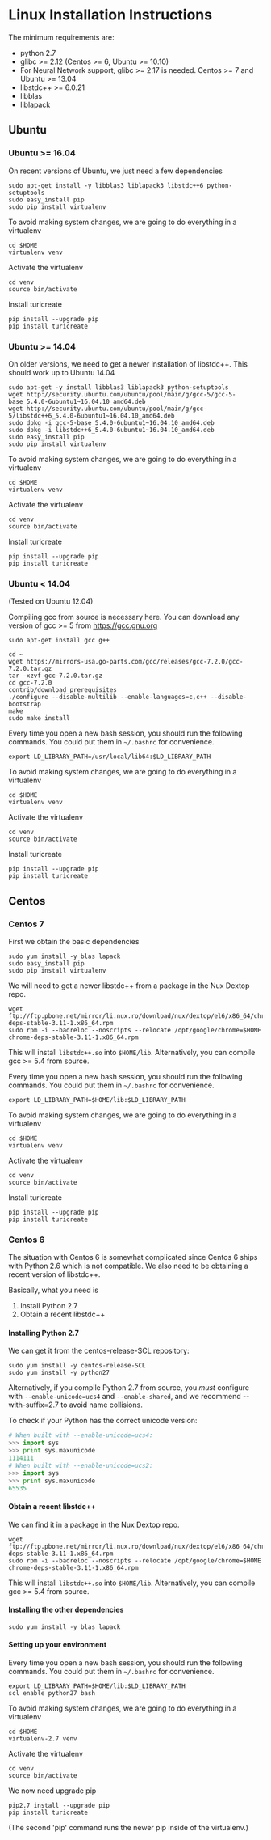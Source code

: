 # Linux Installation Instructions

The minimum requirements are:
 - python 2.7 
 - glibc >= 2.12 (Centos >= 6, Ubuntu >= 10.10)
 - For Neural Network support, glibc >= 2.17 is needed. Centos >= 7 and Ubuntu >= 13.04
 - libstdc++ >= 6.0.21
 - libblas
 - liblapack

## Ubuntu

### Ubuntu >= 16.04
On recent versions of Ubuntu, we just need a few dependencies

```shell
sudo apt-get install -y libblas3 liblapack3 libstdc++6 python-setuptools
sudo easy_install pip
sudo pip install virtualenv
```

To avoid making system changes, we are going to do everything in a virtualenv

```shell
cd $HOME
virtualenv venv
```

Activate the virtualenv

```shell
cd venv
source bin/activate
```
Install turicreate

```shell
pip install --upgrade pip
pip install turicreate
```


### Ubuntu >= 14.04
On older versions, we need to get a newer installation of libstdc++. This should work up to Ubuntu 14.04

```shell
sudo apt-get -y install libblas3 liblapack3 python-setuptools
wget http://security.ubuntu.com/ubuntu/pool/main/g/gcc-5/gcc-5-base_5.4.0-6ubuntu1~16.04.10_amd64.deb
wget http://security.ubuntu.com/ubuntu/pool/main/g/gcc-5/libstdc++6_5.4.0-6ubuntu1~16.04.10_amd64.deb
sudo dpkg -i gcc-5-base_5.4.0-6ubuntu1~16.04.10_amd64.deb
sudo dpkg -i libstdc++6_5.4.0-6ubuntu1~16.04.10_amd64.deb
sudo easy_install pip
sudo pip install virtualenv
```


To avoid making system changes, we are going to do everything in a virtualenv

```shell
cd $HOME
virtualenv venv
```

Activate the virtualenv

```shell
cd venv
source bin/activate
```

Install turicreate

```shell
pip install --upgrade pip
pip install turicreate
```


### Ubuntu < 14.04
(Tested on Ubuntu 12.04)

Compiling gcc from source is necessary here.
You can download any version of gcc >= 5 from https://gcc.gnu.org

```shell
sudo apt-get install gcc g++

cd ~
wget https://mirrors-usa.go-parts.com/gcc/releases/gcc-7.2.0/gcc-7.2.0.tar.gz
tar -xzvf gcc-7.2.0.tar.gz
cd gcc-7.2.0
contrib/download_prerequisites
./configure --disable-multilib --enable-languages=c,c++ --disable-bootstrap
make
sudo make install
```


Every time you open a new bash session, you should run the following commands. You could put them in `~/.bashrc` for convenience.

```shell
export LD_LIBRARY_PATH=/usr/local/lib64:$LD_LIBRARY_PATH
```

To avoid making system changes, we are going to do everything in a virtualenv

```shell
cd $HOME
virtualenv venv
```

Activate the virtualenv

```shell
cd venv
source bin/activate
```

Install turicreate

```shell
pip install --upgrade pip
pip install turicreate
```


## Centos

### Centos 7

First we obtain the basic dependencies

```shell
sudo yum install -y blas lapack
sudo easy_install pip
sudo pip install virtualenv
```

We will need to get a newer libstdc++ from a package in the Nux Dextop repo.

```shell
wget ftp://ftp.pbone.net/mirror/li.nux.ro/download/nux/dextop/el6/x86_64/chrome-deps-stable-3.11-1.x86_64.rpm
sudo rpm -i --badreloc --noscripts --relocate /opt/google/chrome=$HOME chrome-deps-stable-3.11-1.x86_64.rpm
```

This will install `libstdc++.so` into `$HOME/lib`. 
Alternatively, you can compile gcc >= 5.4 from source.

Every time you open a new bash session, you should run the following commands. You could put them in `~/.bashrc` for convenience.

```shell
export LD_LIBRARY_PATH=$HOME/lib:$LD_LIBRARY_PATH
```

To avoid making system changes, we are going to do everything in a virtualenv

```shell
cd $HOME
virtualenv venv
```

Activate the virtualenv

```shell
cd venv
source bin/activate
```

Install turicreate

```shell
pip install --upgrade pip
pip install turicreate
```

### Centos 6

The situation with Centos 6 is somewhat complicated since Centos 6 ships with
Python 2.6 which is not compatible. We also need to be obtaining a recent version of 
libstdc++.

Basically, what you need is
1. Install Python 2.7
2. Obtain a recent libstdc++

#### Installing Python 2.7

We can get it from the centos-release-SCL repository:

```shell
sudo yum install -y centos-release-SCL
sudo yum install -y python27
```

Alternatively, if you compile Python 2.7 from source, you *must* configure
with `--enable-unicode=ucs4` and `--enable-shared`, and we recommend --with-suffix=2.7 to avoid name
collisions.

To check if your Python has the correct unicode version:
```python
# When built with --enable-unicode=ucs4:
>>> import sys
>>> print sys.maxunicode
1114111
# When built with --enable-unicode=ucs2:
>>> import sys
>>> print sys.maxunicode
65535
```

#### Obtain a recent libstdc++

We can find it in a package in the Nux Dextop repo.

```shell
wget ftp://ftp.pbone.net/mirror/li.nux.ro/download/nux/dextop/el6/x86_64/chrome-deps-stable-3.11-1.x86_64.rpm
sudo rpm -i --badreloc --noscripts --relocate /opt/google/chrome=$HOME chrome-deps-stable-3.11-1.x86_64.rpm
```

This will install `libstdc++.so` into `$HOME/lib`. 
Alternatively, you can compile gcc >= 5.4 from source.

#### Installing the other dependencies

```shell
sudo yum install -y blas lapack
```

#### Setting up your environment

Every time you open a new bash session, you should run the following commands. You could put them in `~/.bashrc` for convenience.

```shell
export LD_LIBRARY_PATH=$HOME/lib:$LD_LIBRARY_PATH
scl enable python27 bash
```

To avoid making system changes, we are going to do everything in a virtualenv

```shell
cd $HOME
virtualenv-2.7 venv
```

Activate the virtualenv

```shell
cd venv
source bin/activate
```

We now need upgrade pip

```shell
pip2.7 install --upgrade pip
pip install turicreate
```

(The second 'pip' command runs the newer pip inside of the virtualenv.)


